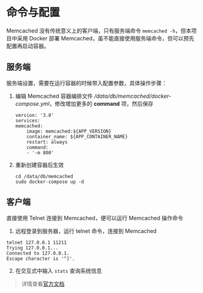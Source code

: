 # 命令与配置

Memcached 没有传统意义上的客户端，只有服务端命令 `memcached -h`，但本项目中采用 Docker 部署 Memcached，虽不能直接使用服务端命令，但可以预先配置再启动容器。  

## 服务端

服务端设置，需要在运行容器的时候带入配置参数，具体操作步骤：  

1. 编辑 Memcached 容器编排文件 */data/db/memcached/docker-compose.yml*，修改增加更多的 **command** 项，然后保存
    ```
    version: '3.8'
    services:
    memcached:
        image: memcached:${APP_VERSION}
        container_name: ${APP_CONTAINER_NAME}
        restart: always
        command:
        - '-m 800'

    ```

2. 重新创建容器后生效
   ```
   cd /data/db/memcached
   sudo docker-compose up -d
   ```

## 客户端

直接使用 Telnet 连接到 Memcached，便可以运行 Memcached 操作命令

1. 远程登录到服务器，运行 telnet 命令，连接到 Memcached
```
telnet 127.0.0.1 11211
Trying 127.0.0.1...
Connected to 127.0.0.1.
Escape character is '^]'.
```

2. 在交互式中输入 `stats` 查询系统信息

> 详情查看[官方文档](https://github.com/memcached/memcached/wiki/Commands)